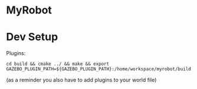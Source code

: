 # MyRobot

# Dev Setup

Plugins:

`cd build && cmake ../ && make && export GAZEBO_PLUGIN_PATH=${GAZEBO_PLUGIN_PATH}:/home/workspace/myrobot/build`

(as a reminder you also have to add plugins to your world file)